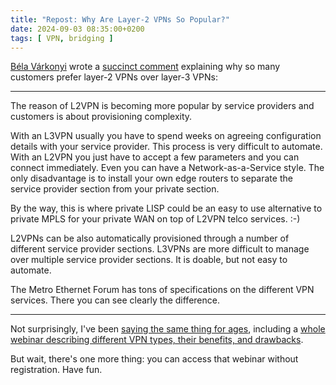 ```yaml
---
title: "Repost: Why Are Layer-2 VPNs So Popular?"
date: 2024-09-03 08:35:00+0200
tags: [ VPN, bridging ]
---
```

[Béla Várkonyi](https://www.linkedin.com/in/belavarkonyi/) wrote a [succinct comment](https://blog.ipspace.net/2024/07/bgp-evpn-vxlan-srv6/#2341) explaining why so many customers prefer layer-2 VPNs over layer-3 VPNs:

---

The reason of L2VPN is becoming more popular by service providers and customers is about provisioning complexity.
<!--more-->
With an L3VPN usually you have to spend weeks on agreeing configuration details with your service provider. This process is very difficult to automate. With an L2VPN you just have to accept a few parameters and you can connect immediately. Even you can have a Network-as-a-Service style. The only disadvantage is to install your own edge routers to separate the service provider section from your private section.

By the way, this is where private LISP could be an easy to use alternative to private MPLS for your private WAN on top of L2VPN telco services. :-)

L2VPNs can be also automatically provisioned through a number of different service provider sections. L3VPNs are more difficult to manage over multiple service provider sections. It is doable, but not easy to automate.

The Metro Ethernet Forum has tons of specifications on the different VPN services. There you can see clearly the difference.

---

Not surprisingly, I've been [saying the same thing for ages](/2018/03/whos-pushing-layer-2-vpn-services/), including a [whole webinar describing different VPN types, their benefits, and drawbacks](https://my.ipspace.net/bin/list?id=ChooseVPN).

But wait, there's one more thing: you can access that webinar without registration. Have fun.